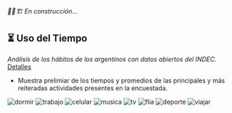 ###### 🚧👷🏗   En construcción... 
## ⏳ Uso del Tiempo
_Análisis de los hábitos de los argentinos con datos abiertos del INDEC._
[Detalles](https://github.com/marcosbutti/Uso-del-Tiempo/blob/main/Uso_del_Tiempo.ipynb)
* Muestra prelimiar de los tiempos y promedios de las principales y más reiteradas actividades presentes en la encuestada. 

![dormir](https://github.com/marcosbutti/Uso-del-Tiempo/assets/113639622/20c1979f-5df5-4bc9-88ac-9276d002cca3)
![trabajo](https://github.com/marcosbutti/Uso-del-Tiempo/assets/113639622/b7062cae-6f7e-4b42-bee8-ba135e3a142f)
![celular](https://github.com/marcosbutti/Uso-del-Tiempo/assets/113639622/e5ef988a-3425-400e-8a42-a11355c4df60)
![musica](https://github.com/marcosbutti/Uso-del-Tiempo/assets/113639622/234aa3d9-1c6f-4b1d-b884-54de1be70a04)
![tv](https://github.com/marcosbutti/Uso-del-Tiempo/assets/113639622/d61f578f-9c67-44db-b0a6-50bf8f68e935)
![flia](https://github.com/marcosbutti/Uso-del-Tiempo/assets/113639622/97e0085f-2bf4-408b-a508-5740286bfe9d)
![deporte](https://github.com/marcosbutti/Uso-del-Tiempo/assets/113639622/13664a4f-b35a-4bd4-9050-652578cc4fde)
![viajar](https://github.com/marcosbutti/Uso-del-Tiempo/assets/113639622/911e8a7d-6788-486b-b996-73401e4bb6f3)
